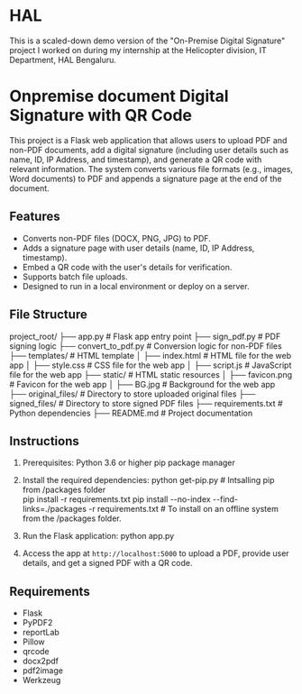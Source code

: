 # HAL
This is a scaled-down demo version of the "On-Premise Digital Signature" project I worked on during my internship at the Helicopter division, IT Department, HAL Bengaluru.

# Onpremise document Digital Signature with QR Code

This project is a Flask web application that allows users to upload PDF and non-PDF documents, add a digital signature (including user details such as name, ID, IP Address, and timestamp), and generate a QR code with relevant information. The system converts various file formats (e.g., images, Word documents) to PDF and appends a signature page at the end of the document.

## Features

- Converts non-PDF files (DOCX, PNG, JPG) to PDF.
- Adds a signature page with user details (name, ID, IP Address, timestamp).
- Embed a QR code with the user's details for verification.
- Supports batch file uploads.
- Designed to run in a local environment or deploy on a server.

## File Structure

project_root/
├── app.py                      # Flask app entry point
├── sign_pdf.py                 # PDF signing logic
├── convert_to_pdf.py           # Conversion logic for non-PDF files
├── templates/                  # HTML template
│   ├── index.html              # HTML file for the web app
│   ├── style.css              # CSS file for the web app
│   ├── script.js              # JavaScript file for the web app
├── static/                     # HTML static resources
│   ├── favicon.png             # Favicon for the web app
│   ├── BG.jpg                  # Background for the web app
├── original_files/             # Directory to store uploaded original files
├── signed_files/               # Directory to store signed PDF files
├── requirements.txt            # Python dependencies
├── README.md                   # Project documentation

## Instructions

1. Prerequisites:
    Python 3.6 or higher
    pip package manager

2. Install the required dependencies:
    python get-pip.py                                                           # Intsalling pip from /packages folder        
    pip install -r requirements.txt
    pip install --no-index --find-links=./packages -r requirements.txt          # To install on an offline system from the /packages folder.

3. Run the Flask application:
    python app.py

4. Access the app at `http://localhost:5000` to upload a PDF, provide user details, and get a signed PDF with a QR code.

## Requirements

- Flask
- PyPDF2
- reportLab
- Pillow
- qrcode
- docx2pdf
- pdf2image
- Werkzeug
